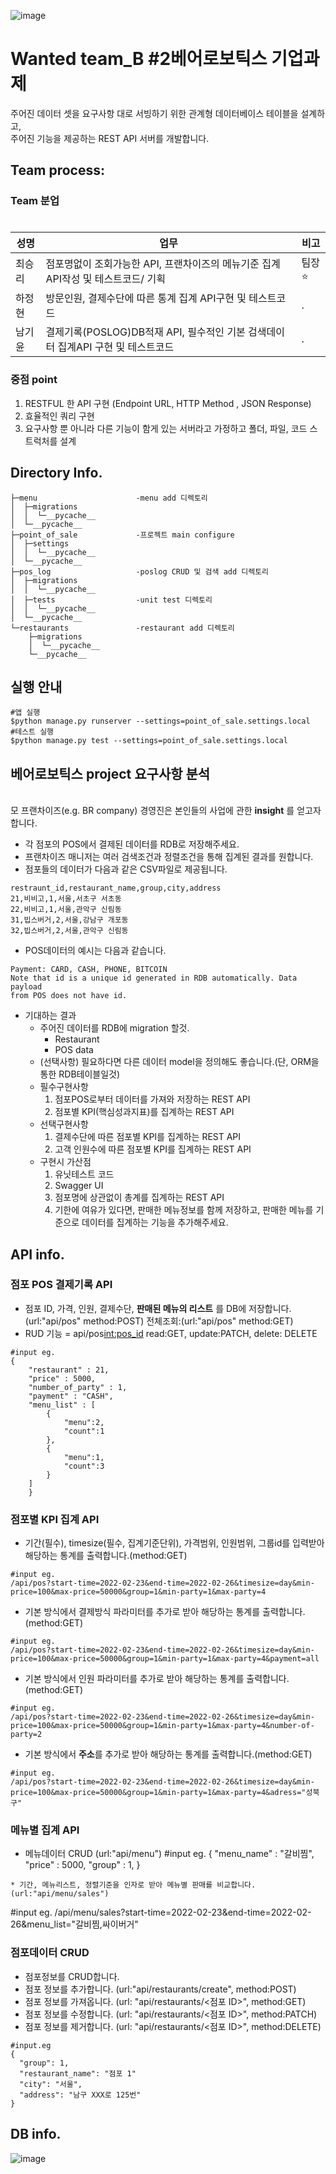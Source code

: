 ![image](https://user-images.githubusercontent.com/88444944/166816713-e28a22d2-b256-4429-a582-4c14867874fd.png)


# Wanted team_B #2베어로보틱스 기업과제  

주어진 데이터 셋을 요구사항 대로 서빙하기 위한 관계형 데이터베이스 테이블을 설계하고,\
주어진 기능을 제공하는 REST API 서버를 개발합니다.


## Team process:

### Team 분업  ###  
  
  #
|성명|업무|비고|
|------|---|---|
|최승리|점포명없이 조회가능한 API, 프랜차이즈의 메뉴기준 집계 API작성 및 테스트코드/ 기획|팀장⭐ |
|하정현|방문인원, 결제수단에 따른 통계 집계 API구현 및 테스트코드 |.|
|남기윤|결제기록(POSLOG)DB적재 API, 필수적인 기본 검색데이터 집계API 구현 및 테스트코드|.|\

### 중점 point

1. RESTFUL 한 API 구현 (Endpoint URL, HTTP Method , JSON Response)
2. 효율적인 쿼리 구현
3. 요구사항 뿐 아니라 다른 기능이 함게 있는 서버라고 가정하고 폴더, 파일, 코드 스트럭처를 설계

## Directory Info.

```
├─menu                      -menu add 디렉토리
│  ├─migrations
│  │  └─__pycache__
│  └─__pycache__
├─point_of_sale             -프로젝트 main configure
│  ├─settings
│  │  └─__pycache__
│  └─__pycache__
├─pos_log                   -poslog CRUD 및 검색 add 디렉토리
│  ├─migrations    
│  │  └─__pycache__
│  ├─tests                  -unit test 디렉토리
│  │  └─__pycache__
│  └─__pycache__
└─restaurants               -restaurant add 디렉토리
    ├─migrations
    │  └─__pycache__
    └─__pycache__
```
## 실행 안내

```
#앱 실행
$python manage.py runserver --settings=point_of_sale.settings.local
#테스트 실행
$python manage.py test --settings=point_of_sale.settings.local 
```

## 베어로보틱스 project 요구사항 분석
\
모 프랜차이즈(e.g. BR company) 경영진은 본인들의 사업에 관한 **insight** 를 얻고자 합니다.

* 각 점포의 POS에서 결제된 데이터를 RDB로 저장해주세요.
* 프랜차이즈 매니저는 여러 검색조건과 정렬조건을 통해 집계된 결과를 원합니다.
* 점포들의 데이터가 다음과 같은 CSV파일로 제공됩니다.

```
restraunt_id,restaurant_name,group,city,address
21,비비고,1,서울,서초구 서초동
22,비비고,1,서울,관악구 신림동
31,빕스버거,2,서울,강남구 개포동
32,빕스버거,2,서울,관악구 신림동
```

* POS데이터의 예시는 다음과 같습니다.

```
Payment: CARD, CASH, PHONE, BITCOIN
Note that id is a unique id generated in RDB automatically. Data payload
from POS does not have id.
```
* 기대하는 결과
  * 주어진 데이터를 RDB에 migration 할것.
    - Restaurant
    - POS data
  * (선택사항) 필요하다면 다른 데이터 model을 정의해도 좋습니다.(단, ORM을 통한 RDB테이블일것)
  * 필수구현사항
    1. 점포POS로부터 데이터를 가져와 저장하는 REST API
    2. 점포별 KPI(핵심성과지표)를 집계하는 REST API
  * 선택구현사항
    1. 결제수단에 따른 점포별 KPI를 집계하는 REST API
    2. 고객 인원수에 따른 점포별 KPI를 집계하는 REST API
  * 구현시 가산점
    1. 유닛테스트 코드
    2. Swagger UI
    3. 점포명에 상관없이 총계를 집계하는 REST API
    4. 기한에 여유가 있다면, 판매한 메뉴정보를 함께 저장하고, 판매한 메뉴를 기준으로 데이터를 집계하는 기능을 추가해주세요.

    
    
## API info.

### 점포 POS 결제기록 API
* 점포 ID, 가격, 인원, 결제수단, **판매된 메뉴의 리스트** 를 DB에 저장합니다.(url:"api/pos" method:POST) 전체조회:(url:"api/pos" method:GET)
* RUD 기능 = api/pos<int:pos_id>  read:GET, update:PATCH, delete: DELETE
```
#input eg.
{
    "restaurant" : 21,
    "price" : 5000,
    "number_of_party" : 1,
    "payment" : "CASH",
    "menu_list" : [
        {
            "menu":2,
            "count":1
        },
        {
            "menu":1,
            "count":3
        }
    ]
    }
```

### 점포별 KPI 집계 API
* 기간(필수), timesize(필수, 집계기준단위), 가격범위, 인원범위, 그룹id를 입력받아 해당하는 통계를 출력합니다.(method:GET)
```
#input eg.
/api/pos?start-time=2022-02-23&end-time=2022-02-26&timesize=day&min-price=100&max-price=50000&group=1&min-party=1&max-party=4
```
* 기본 방식에서 결제방식 파라미터를 추가로 받아 해당하는 통계를 출력합니다.(method:GET)
```
#input eg.
/api/pos?start-time=2022-02-23&end-time=2022-02-26&timesize=day&min-price=100&max-price=50000&group=1&min-party=1&max-party=4&payment=all
```
* 기본 방식에서 인원 파라미터를 추가로 받아 해당하는 통계를 출력합니다.(method:GET)
```
#input eg.
/api/pos?start-time=2022-02-23&end-time=2022-02-26&timesize=day&min-price=100&max-price=50000&group=1&min-party=1&max-party=4&number-of-party=2
```
* 기본 방식에서 **주소**를 추가로 받아 해당하는 통계를 출력합니다.(method:GET)
```
#input eg.
/api/pos?start-time=2022-02-23&end-time=2022-02-26&timesize=day&min-price=100&max-price=50000&group=1&min-party=1&max-party=4&adress="성북구"
```
### 메뉴별 집계 API

* 메뉴데이터 CRUD (url:"api/menu")
#input eg.
{
    "menu_name" : "갈비찜",
    "price" : 5000,
    "group" : 1,
}
```
* 기간, 메뉴리스트, 정렬기준을 인자로 받아 메뉴별 판매를 비교합니다. (url:"api/menu/sales")
```
#input eg.
/api/menu/sales?start-time=2022-02-23&end-time=2022-02-26&menu_list="갈비찜,싸이버거"


### 점포데이터 CRUD

* 점포정보를 CRUD합니다.
* 점포 정보를 추가합니다. (url:"api/restaurants/create", method:POST)
* 점포 정보를 가져옵니다. (url: "api/restaurants/<점포 ID>", method:GET)
* 점포 정보를 수정합니다. (url: "api/restaurants/<점포 ID>", method:PATCH)
* 점포 정보를 제거합니다. (url: "api/restaurants/<점포 ID>", method:DELETE)
```
#input.eg
{
  "group": 1,
  "restaurant_name": "점포 1"
  "city": "서울",
  "address": "남구 XXX로 125번"
}
```


## DB info.

![image](https://user-images.githubusercontent.com/88444944/166816865-ad38ade0-7449-4f25-8588-36b02b95bdd6.png)

